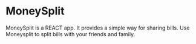 # MoneySplit
MoneySplit is a REACT app. It provides a simple way for sharing bills. Use Moneysplit to split bills with your friends and family.
